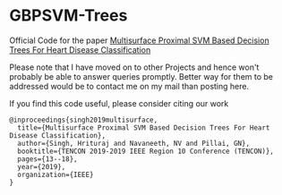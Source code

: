 # GBPSVM-Trees

Official Code for the paper [Multisurface Proximal SVM Based Decision Trees For Heart Disease Classification](https://ieeexplore.ieee.org/stamp/stamp.jsp?tp=&arnumber=8929618)

Please note that I have moved on to other Projects and hence won't probably be able to answer queries promptly. Better way for them to be addressed would be to contact me on my mail than posting here.

If you find this code useful, please consider citing our work
```
@inproceedings{singh2019multisurface,
  title={Multisurface Proximal SVM Based Decision Trees For Heart Disease Classification},
  author={Singh, Hrituraj and Navaneeth, NV and Pillai, GN},
  booktitle={TENCON 2019-2019 IEEE Region 10 Conference (TENCON)},
  pages={13--18},
  year={2019},
  organization={IEEE}
}
```

